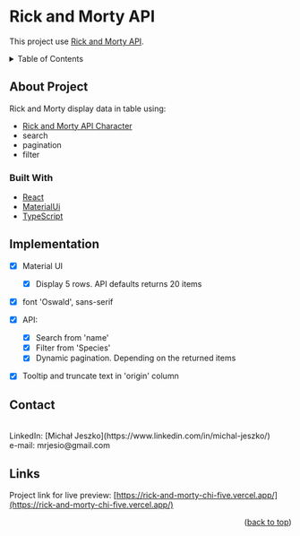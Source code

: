 # Rick and Morty API

This project use [Rick and Morty API](https://rickandmortyapi.com/).

<!-- TABLE OF CONTENTS -->
<details>
  <summary>Table of Contents</summary>
  <ol>
    <li>
      <a href="#about-project">About Project</a>
      <ul>
        <li><a href="#built-with">Built With</a></li>
      </ul>
    </li>
    <li><a href="#implementation">Implementation</a></li>
    <li><a href="#contact">Contact</a></li>
    <li><a href="#links">Links</a></li>
  </ol>
</details>


## About Project

Rick and Morty display data in table using: 

- [Rick and Morty API Character](https://rickandmortyapi.com/documentation/#character)
- search 
- pagination
- filter

### Built With

- [React](https://reactjs.org/)
- [MaterialUi](https://mui.com/)
- [TypeScript](https://www.typescriptlang.org/)


## Implementation

- [x] Material UI 
    - [x] Display 5 rows. API defaults returns 20 items
- [x] font 'Oswald', sans-serif
- [x] API:
    - [x] Search from 'name'
    - [x] Filter from 'Species'
    - [x] Dynamic pagination. Depending on the returned items
- [x] Tooltip and truncate text in 'origin' column


## Contact

<br/>
LinkedIn: [Michał Jeszko](https://www.linkedin.com/in/michal-jeszko/)
<br/>
e-mail: mrjesio@gmail.com



<!-- Links -->
## Links
Project link for live preview: [https://rick-and-morty-chi-five.vercel.app/](https://rick-and-morty-chi-five.vercel.app/)


<p align="right">(<a href="#top">back to top</a>)</p>

